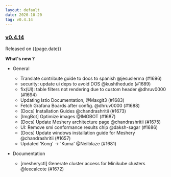 ```yaml
---
layout: default
date: 2020-10-20
tag: v0.4.14
---
```


### [v0.4.14](https://github.com/layer5io/meshery/releases/tag/v0.4.14)

Released on {{page.date}}

**What's new ?**

- General

  - Translate contribute guide to docs to spanish @jesuslerma (#1696)
  - security: update ui deps to avoid DOS @kushthedude (#1689)
  - fix(UI): table filters not rendering due to custom header @dhruv0000 (#1694)
  - Updating Istio Documentation, @Maxgit3 (#1683)
  - Fetch Grafana Boards after config. @dhruv0000 (#1688)
  - [Docs] Installation Guides @chandrashritii (#1673)
  - [ImgBot] Optimize images @IMGBOT (#1687)
  - [Docs] Update Meshery architecture page @chandrashritii (#1675)
  - UI: Remove smi conformance results chip @daksh-sagar (#1686)
  - [Docs] Update windows installation guide for Meshery @chandrashritii (#1657)
  - Updated 'Kong' -> 'Kuma' @Neilblaze (#1681)

- Documentation

  - [mesheryctl] Generate cluster access for Minikube clusters @leecalcote (#1672)

